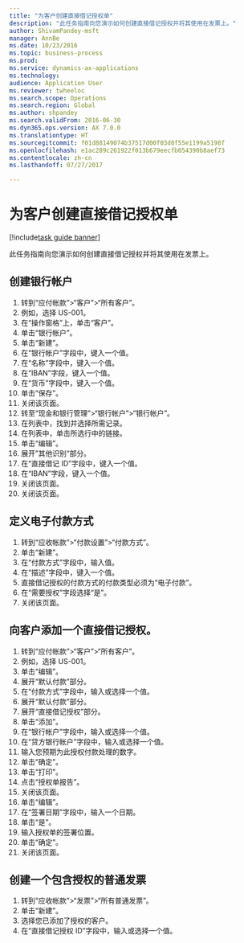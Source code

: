 ```yaml
--- 
title: "为客户创建直接借记授权单"
description: "此任务指南向您演示如何创建直接借记授权并将其使用在发票上。"
author: ShivamPandey-msft
manager: AnnBe
ms.date: 10/23/2016
ms.topic: business-process
ms.prod: 
ms.service: dynamics-ax-applications
ms.technology: 
audience: Application User
ms.reviewer: twheeloc
ms.search.scope: Operations
ms.search.region: Global
ms.author: shpandey
ms.search.validFrom: 2016-06-30
ms.dyn365.ops.version: AX 7.0.0
ms.translationtype: HT
ms.sourcegitcommit: f01d88149074b37517d00f03d8f55e1199a5198f
ms.openlocfilehash: e1ac289c261922f013b679eecfb054390b8aef73
ms.contentlocale: zh-cn
ms.lasthandoff: 07/27/2017

---
```

# <a name="create-a-direct-debit-mandate-for-a-customer"></a>为客户创建直接借记授权单

[!include[task guide banner](../../includes/task-guide-banner.md)]

此任务指南向您演示如何创建直接借记授权并将其使用在发票上。


## <a name="create-a-bank-account"></a>创建银行帐户
1. 转到“应付帐款”>“客户”>“所有客户”。
2. 例如，选择 US-001。
3. 在“操作窗格”上，单击“客户”。
4. 单击“银行帐户”。
5. 单击“新建”。
6. 在“银行帐户”字段中，键入一个值。
7. 在“名称”字段中，键入一个值。
8. 在“IBAN”字段，键入一个值。
9. 在“货币”字段中，键入一个值。
10. 单击“保存”。
11. 关闭该页面。
12. 转至“现金和银行管理”>“银行帐户”>“银行帐户”。
13. 在列表中，找到并选择所需记录。
14. 在列表中，单击所选行中的链接。
15. 单击“编辑”。
16. 展开”其他识别“部分。
17. 在“直接借记 ID”字段中，键入一个值。
18. 在“IBAN”字段，键入一个值。
19. 关闭该页面。
20. 关闭该页面。

## <a name="define-the-electronic-payment-method"></a>定义电子付款方式
1. 转到“应收帐款”>“付款设置”>“付款方式”。
2. 单击“新建”。
3. 在“付款方式”字段中，输入值。
4. 在“描述”字段中，键入一个值。
5. 直接借记授权的付款方式的付款类型必须为“电子付款”。
6. 在“需要授权”字段选择“是”。
7. 关闭该页面。

## <a name="add-a-direct-debit-mandate-to-a-customer"></a>向客户添加一个直接借记授权。
1. 转到“应付帐款”>“客户”>“所有客户”。
2. 例如，选择 US-001。
3. 单击“编辑”。
4. 展开“默认付款”部分。
5. 在“付款方式”字段中，输入或选择一个值。
6. 展开“默认付款”部分。
7. 展开“直接借记授权”部分。
8. 单击“添加”。
9. 在“银行帐户”字段中，输入或选择一个值。
10. 在“贷方银行帐户”字段中，输入或选择一个值。
11. 输入您预期为此授权付款处理的数字。
12. 单击“确定”。
13. 单击“打印”。
14. 点击“授权单报告”。
15. 关闭该页面。
16. 单击“编辑”。
17. 在“签署日期”字段中，输入一个日期。
18. 单击“是”。
19. 输入授权单的签署位置。
20. 单击“确定”。
21. 关闭该页面。

## <a name="create-a-free-text-invoice-with-mandate"></a>创建一个包含授权的普通发票
1. 转到“应收帐款”>“发票”>“所有普通发票”。
2. 单击“新建”。
3. 选择您已添加了授权的客户。
4. 在“直接借记授权 ID”字段中，输入或选择一个值。


